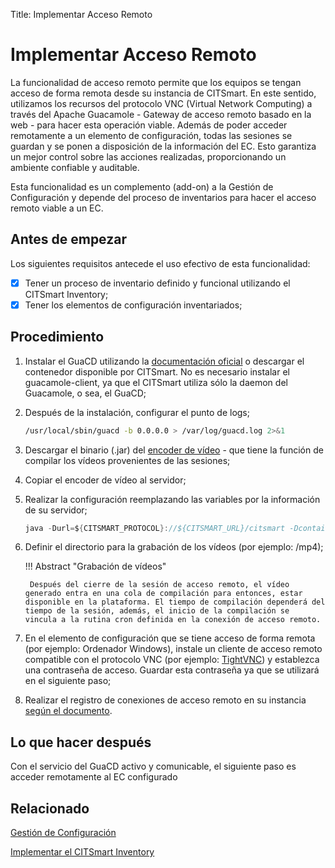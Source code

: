 Title: Implementar Acceso Remoto

# Implementar Acceso Remoto

La funcionalidad de acceso remoto permite que los equipos se tengan acceso de forma remota desde su instancia de CITSmart. En este sentido, utilizamos los recursos del protocolo VNC (Virtual Network Computing) a través del Apache Guacamole - Gateway de acceso remoto basado en la web - para hacer esta operación viable. Además de poder acceder remotamente a un elemento de configuración, todas las sesiones se guardan y se ponen a disposición de la información del EC. Esto garantiza un mejor control sobre las acciones realizadas, proporcionando un ambiente confiable y auditable.

Esta funcionalidad es un complemento (add-on) a la Gestión de Configuración y depende del proceso de inventarios para hacer el acceso remoto viable a un EC.


## Antes de empezar

Los siguientes requisitos antecede el uso efectivo de esta funcionalidad:

* [x] Tener un proceso de inventario definido y funcional utilizando el CITSmart Inventory;
* [x] Tener los elementos de configuración inventariados;

## Procedimiento

1. Instalar el GuaCD utilizando la [documentación oficial][1] o descargar el contenedor disponible por CITSmart. No es necesario 
instalar el guacamole-client, ya que el CITSmart utiliza sólo la daemon del Guacamole, o sea, el GuaCD;

2. Después de la instalación, configurar el punto de logs; 

    ```sh
    /usr/local/sbin/guacd -b 0.0.0.0 > /var/log/guacd.log 2>&1
    ```

3. Descargar el binario (.jar) del [encoder de vídeo][2] - que tiene la función de compilar los vídeos provenientes de las sesiones;

4. Copiar el encoder de vídeo al servidor;

5. Realizar la configuración reemplazando las variables por la información de su servidor;

    ```java
    java -Durl=${CITSMART_PROTOCOL}://${CITSMART_URL}/citsmart -DcontainerIdentifier=${CITSMARTGUACD_ID} -DuserName=citsmart.local\\${CITSMART_LOGIN} -Dpassword=${CITSMART_PASSWORD} -jar /citsmart-guacd-encoder.jar &
    ```

6. Definir el directorio para la grabación de los vídeos (por ejemplo: /mp4);

    !!! Abstract "Grabación de vídeos"
   
        Después del cierre de la sesión de acceso remoto, el vídeo generado entra en una cola de compilación para entonces, estar               disponible en la plataforma. El tiempo de compilación dependerá del tiempo de la sesión, además, el inicio de la compilación se         vincula a la rutina cron definida en la conexión de acceso remoto.

7. En el elemento de configuración que se tiene acceso de forma remota (por ejemplo: Ordenador Windows), instale un cliente de acceso 
remoto compatible con el protocolo VNC (por ejemplo: [TightVNC][3]) y establezca una contraseña de acceso. Guardar esta contraseña ya 
que se utilizará en el siguiente paso;

8. Realizar el registro de conexiones de acceso remoto en su instancia [según el documento][4].
    
## Lo que hacer después

Con el servicio del GuaCD activo y comunicable, el siguiente paso es acceder remotamente al EC configurado

## Relacionado

[Gestión de Configuración][5]

[Implementar el CITSmart Inventory][6]

[1]:https://guacamole.apache.org/doc/gug/installing-guacamole.html
[2]:images/citsmart-guacd-encoder.jar.zip
[3]:https://www.tightvnc.com/
[4]:/es-es/citsmart-platform-8/processes/configuration/configuration/configure-remote-access.html
[5]:/es-es/citsmart-platform-8/processes/configuration/overview.html
[6]:https://docs.citsmart.com/es-es/citsmart-platform-8/additional-features/add-ons/inventory.html
